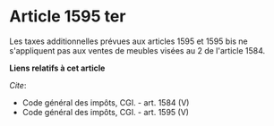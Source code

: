 # Article 1595 ter

Les taxes additionnelles prévues aux articles 1595 et 1595 bis ne s'appliquent pas aux ventes de meubles visées au 2 de
l'article 1584.

**Liens relatifs à cet article**

_Cite_:

  - Code général des impôts, CGI. - art. 1584 (V)
  - Code général des impôts, CGI. - art. 1595 (V)
